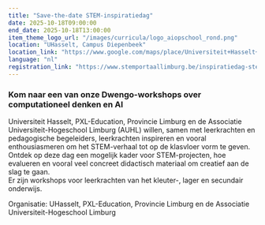 ```yaml
---
title: "Save-the-date STEM-inspiratiedag"
date: 2025-10-18T09:00:00
end_date: 2025-10-18T13:00:00
item_theme_logo_url: "/images/curricula/logo_aiopschool_rond.png"
location: "UHasselt, Campus Diepenbeek"
location_link: "https://www.google.com/maps/place/Universiteit+Hasselt+-+Campus+Diepenbeek/@50.9252863,5.3922537,17z/data=!3m1!4b1!4m6!3m5!1s0x47c120f84af81d05:0x4e83a54cfe2bcb98!8m2!3d50.9252863!4d5.3922537!16s%2Fg%2F1ttp9fyj?entry=ttu&g_ep=EgoyMDI1MDUwNy4wIKXMDSoASAFQAw%3D%3D"
language: "nl"
registration_link: "https://www.stemportaallimburg.be/inspiratiedag-stem-2023"
---
```

### Kom naar een van onze Dwengo-workshops over computationeel denken en AI
Universiteit Hasselt, PXL-Education, Provincie Limburg en de Associatie Universiteit-Hogeschool Limburg (AUHL) willen, 
samen met leerkrachten en pedagogische begeleiders, leerkrachten inspireren en vooral enthousiasmeren om het STEM-verhaal tot op de klasvloer vorm te geven. <br>
Ontdek op deze dag een mogelijk kader voor STEM-projecten, hoe evalueren en vooral veel concreet didactisch materiaal om creatief aan de slag te gaan.<br>
Er zijn workshops voor leerkrachten van het kleuter-, lager en secundair onderwijs.

Organisatie: UHasselt, PXL-Education, Provincie Limburg en de Associatie Universiteit-Hogeschool Limburg
